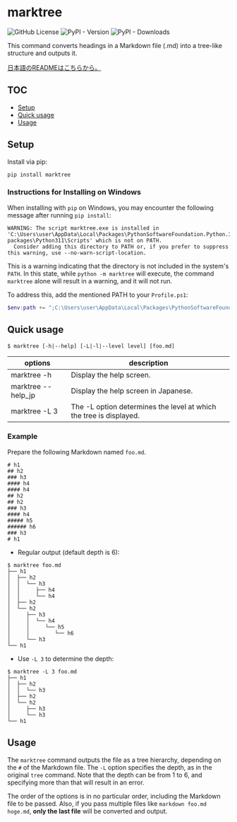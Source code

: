 # marktree
![GitHub License](https://img.shields.io/github/license/yusu79/marktree)
![PyPI - Version](https://img.shields.io/pypi/v/marktree)
![PyPI - Downloads](https://img.shields.io/pypi/dm/marktree)


This command converts headings in a Markdown file (.md) into a tree-like structure and outputs it.

[日本語のREADMEはこちらから。](https://github.com/yusu79/marktree/blob/main/README_jp.md)

<!-- omit in toc -->
## TOC
- [Setup](#setup)
- [Quick usage](#quick-usage)
- [Usage](#usage)
## Setup
Install via pip:
```bash:
pip install marktree
```

### Instructions for Installing on Windows
When installing with `pip` on Windows, you may encounter the following message after running `pip install`:

```powershell:
WARNING: The script marktree.exe is installed in 'C:\Users\user\AppData\Local\Packages\PythonSoftwareFoundation.Python.3.11_qbz5n2kfra8p0\LocalCache\local-packages\Python311\Scripts' which is not on PATH.
  Consider adding this directory to PATH or, if you prefer to suppress this warning, use --no-warn-script-location.
```

This is a warning indicating that the directory is not included in the system's `PATH`. In this state, while `python -m marktree` will execute, the command `marktree` alone will result in a warning, and it will not run.

To address this, add the mentioned PATH to your `Profile.ps1`:

```powershell:Profile.ps1
$env:path += ";C:\Users\user\AppData\Local\Packages\PythonSoftwareFoundation.Python.3.11_qbz5n2kfra8p0\LocalCache\local-packages\Python311\Scripts"
```


## Quick usage
```bash:
$ marktree [-h|--help] [-L|-l|--level level] [foo.md]
```

| options            | description                                                        | 
| ------------------ | ------------------------------------------------------------------ | 
| marktree -h        | Display the help screen.                                           | 
| marktree --help_jp | Display the help screen in Japanese.                               | 
| marktree -L 3      | The -L option determines the level at which the tree is displayed. | 


### Example
Prepare the following Markdown named `foo.md`.
```md:
# h1 
## h2 
### h3 
#### h4 
#### h4 
## h2 
## h2
### h3 
#### h4 
##### h5 
###### h6 
### h3
# h1 
``` 

- Regular output (default depth is 6):
```
$ marktree foo.md
├── h1 
│  ├── h2 
│  │  └── h3 
│  │     ├── h4 
│  │     └── h4 
│  ├── h2 
│  └── h2
│     ├── h3 
│     │  └── h4 
│     │     └── h5 
│     │        └── h6 
│     └── h3
└── h1 

```

- Use `-L 3` to determine the depth:
```
$ marktree -L 3 foo.md
├── h1 
│  ├── h2 
│  │  └── h3 
│  ├── h2 
│  └── h2
│     ├── h3 
│     └── h3
└── h1 

```



## Usage

The `marktree` command outputs the file as a tree hierarchy, depending on the `#` of the Markdown file.
The `-L` option specifies the depth, as in the original `tree` command. Note that the depth can be from 1 to 6, and specifying more than that will result in an error.

The order of the options is in no particular order, including the Markdown file to be passed.
Also, if you pass multiple files like `markdown foo.md hoge.md`, **only the last file** will be converted and output.
